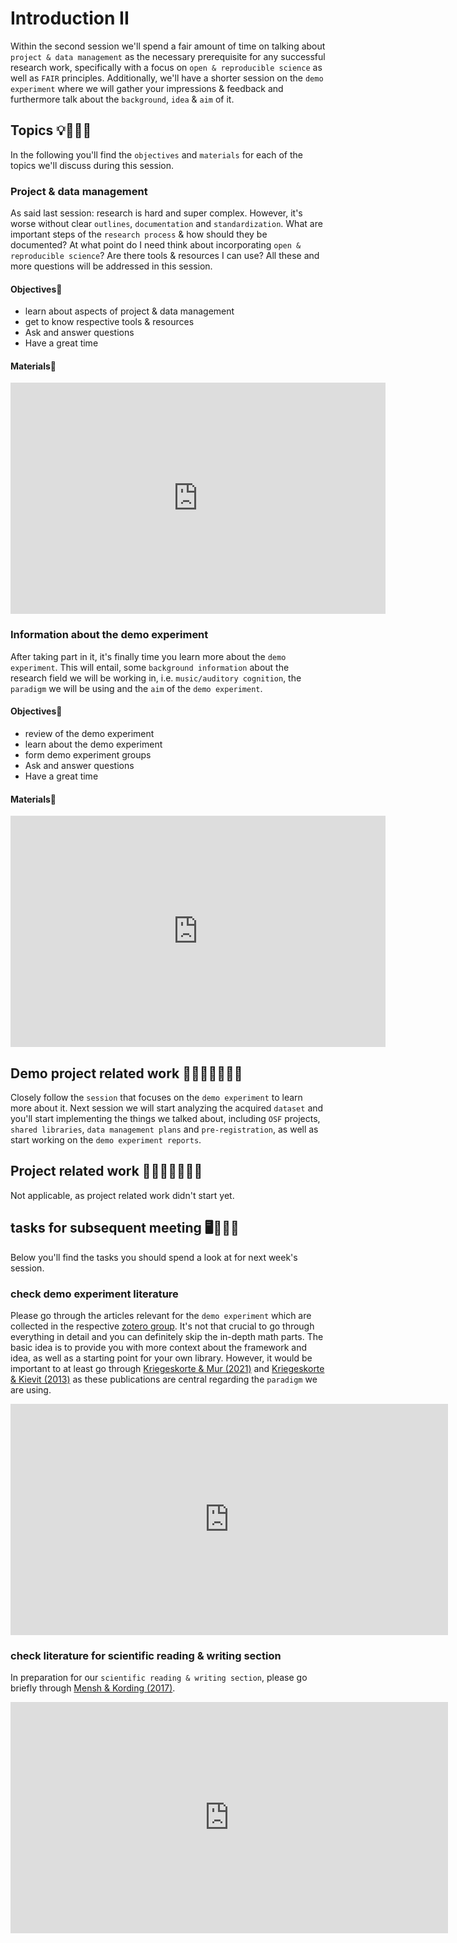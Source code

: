# Introduction II

Within the second session we'll spend a fair amount of time on talking about `project & data management` as the necessary prerequisite for any successful research work, specifically with a focus on `open & reproducible science` as well as `FAIR` principles. Additionally, we'll have a shorter session on the `demo experiment` where we will gather your impressions & feedback and furthermore talk about the `background`, `idea` & `aim` of it. 
## Topics 💡👨🏻‍🏫 

In the following you'll find the `objectives` and `materials` for each of the topics we'll discuss during this session.

### Project & data management
As said last session: research is hard and super complex. However, it's worse without clear `outlines`, `documentation` and `standardization`. What are important steps of the `research process` & how should they be documented? At what point do I need think about incorporating `open & reproducible science`? Are there tools & resources I can use? All these and more questions will be addressed in this session.   

#### Objectives📍
- learn about aspects of project & data management 
- get to know respective tools & resources
- Ask and answer questions
- Have a great time

#### Materials📓

<iframe src="https://docs.google.com/presentation/d/e/2PACX-1vTl2CEVNxwB9NyyCNE6NcxY8ixotxz1DGuwOPZg_IN8oO3DwfIhYHjY3lVRFjAY3jdy0aY8tpzhogSw/embed?start=false&loop=false&delayms=3000" frameborder="0" width="600" height="370" allowfullscreen="true" mozallowfullscreen="true" webkitallowfullscreen="true"></iframe>


### Information about the demo experiment
After taking part in it, it's finally time you learn more about the `demo experiment`. This will entail, some `background information` about the research field we will be working in, i.e. `music/auditory cognition`, the `paradigm` we will be using and the `aim` of the `demo experiment`.

#### Objectives📍
- review of the demo experiment
- learn about the demo experiment
- form demo experiment groups
- Ask and answer questions
- Have a great time

#### Materials📓

<iframe src="https://docs.google.com/presentation/d/e/2PACX-1vRv9sMl3gU6ZjS0Jki8VqknoGhJUo9smkC9TES2b8iIaO8_MtsGlVy2pdkeXdUx9PqIhg4YDPLMImjT/embed?start=false&loop=false&delayms=3000" frameborder="0" width="600" height="370" allowfullscreen="true" mozallowfullscreen="true" webkitallowfullscreen="true"></iframe>

## Demo project related work 🥼🧑🏽‍💻🧑🏾‍💻  

Closely follow the `session` that focuses on the `demo experiment` to learn more about it. Next session we will start analyzing the acquired `dataset` and you'll start implementing the things we talked about, including `OSF` projects, `shared libraries`, `data management plans` and `pre-registration`, as well as start working on the `demo experiment reports`. 

## Project related work 🥼🧑🏿‍🔬👩🏻‍🔬

Not applicable, as project related work didn't start yet.

## tasks for subsequent meeting 🖥️✍🏽📖

Below you'll find the tasks you should spend a look at for next week's session.    

### check demo experiment literature 

Please go through the articles relevant for the `demo experiment` which are collected in the respective [zotero group](https://www.zotero.org/groups/4476011/expra_winter_term_2021_demo_experiment). It's not that crucial to go through everything in detail and you can definitely skip the in-depth math parts. The basic idea is to provide you with more context about the framework and idea, as well as a starting point for your own library. However, it would be important to at least go through [Kriegeskorte & Mur (2021)](http://doi.org/10.3389/fpsyg.2012.00245) and [Kriegeskorte & Kievit (2013)](http://doi.org/10.1016/j.tics.2013.06.007) as these publications are central regarding the `paradigm` we are using.


<iframe src="https://bibbase.org/show?bib=https%3A%2F%2Fapi.zotero.org%2Fgroups%2F4476011%2Fitems%3Fkey%3DBfP7bN7FF9dJwtyiLBORewdg%26format%3Dbibtex%26limit%3D100" frameborder="0" width="700" height="370"></iframe>

### check literature for scientific reading & writing section

In preparation for our `scientific reading & writing section`, please go briefly through [Mensh & Kording (2017)](https://journals.plos.org/ploscompbiol/article?id=10.1371/journal.pcbi.1005619).

<iframe src="https://journals.plos.org/ploscompbiol/article?id=10.1371/journal.pcbi.1005619" frameborder="0" width="700" height="370"></iframe>
